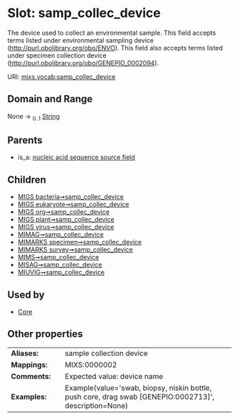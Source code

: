 
# Slot: samp_collec_device


The device used to collect an environmental sample. This field accepts terms listed under environmental sampling device (http://purl.obolibrary.org/obo/ENVO). This field also accepts terms listed under specimen collection device (http://purl.obolibrary.org/obo/GENEPIO_0002094).

URI: [mixs.vocab:samp_collec_device](https://w3id.org/mixs/vocab/samp_collec_device)


## Domain and Range

None &#8594;  <sub>0..1</sub> [String](types/String.md)

## Parents

 *  is_a: [nucleic acid sequence source field](nucleic_acid_sequence_source_field.md)

## Children

 *  [MIGS bacteria➞samp_collec_device](MIGS_bacteria_samp_collec_device.md)
 *  [MIGS eukaryote➞samp_collec_device](MIGS_eukaryote_samp_collec_device.md)
 *  [MIGS org➞samp_collec_device](MIGS_org_samp_collec_device.md)
 *  [MIGS plant➞samp_collec_device](MIGS_plant_samp_collec_device.md)
 *  [MIGS virus➞samp_collec_device](MIGS_virus_samp_collec_device.md)
 *  [MIMAG➞samp_collec_device](MIMAG_samp_collec_device.md)
 *  [MIMARKS specimen➞samp_collec_device](MIMARKS_specimen_samp_collec_device.md)
 *  [MIMARKS survey➞samp_collec_device](MIMARKS_survey_samp_collec_device.md)
 *  [MIMS➞samp_collec_device](MIMS_samp_collec_device.md)
 *  [MISAG➞samp_collec_device](MISAG_samp_collec_device.md)
 *  [MIUVIG➞samp_collec_device](MIUVIG_samp_collec_device.md)

## Used by

 * [Core](Core.md)

## Other properties

|  |  |  |
| --- | --- | --- |
| **Aliases:** | | sample collection device |
| **Mappings:** | | MIXS:0000002 |
| **Comments:** | | Expected value: device name |
| **Examples:** | | Example(value='swab, biopsy, niskin bottle, push core, drag swab [GENEPIO:0002713]', description=None) |

